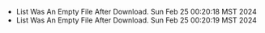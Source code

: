 *  List Was An Empty File After Download. Sun Feb 25 00:20:18 MST 2024
*  List Was An Empty File After Download. Sun Feb 25 00:20:19 MST 2024

